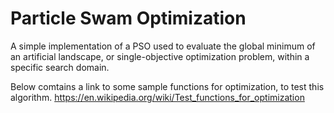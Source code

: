 # Particle Swam Optimization

A simple implementation of a PSO used to evaluate the global minimum of an artificial landscape, or single-objective optimization problem, within a specific search domain.

Below comtains a link to some sample functions for optimization, to test this algorithm.
https://en.wikipedia.org/wiki/Test_functions_for_optimization
